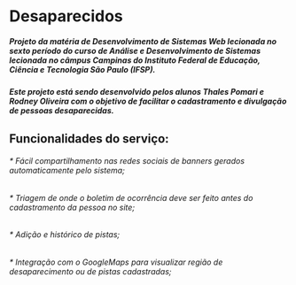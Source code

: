 # Desaparecidos

##### Projeto da matéria de Desenvolvimento de Sistemas Web lecionada no sexto período do curso de Análise e Desenvolvimento de Sistemas lecionada no câmpus Campinas do Instituto Federal de Educação, Ciência e Tecnologia São Paulo (**IFSP**).

##### Este projeto está sendo desenvolvido pelos alunos Thales Pomari e Rodney Oliveira com o objetivo de facilitar o cadastramento e divulgação de pessoas desaparecidas.

## Funcionalidades do serviço:

###### * Fácil compartilhamento nas redes sociais de banners gerados automaticamente pelo sistema;
###### * Triagem de onde o boletim de ocorrência deve ser feito antes do cadastramento da pessoa no site;
###### * Adição e histórico de pistas;
###### * Integração com o GoogleMaps para visualizar região de desaparecimento ou de pistas cadastradas;
